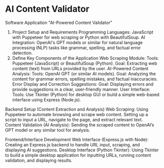 # AI Content Validator
Software Application "AI-Powered Content Validator"

1. Project Setup and Requirements
Programming Languages: JavaScript with Puppeteer for web scraping or Python with BeautifulSoup.
AI Integration: OpenAI's GPT models or similar for natural language processing (NLP) tasks like grammar, spelling, and factual error detection.
2. Define Key Components of the Application
Web Scraping Module:
Tools: Puppeteer (JavaScript) or BeautifulSoup (Python).
Goal: Extracting web content (text) from URLs provided by the user.
AI-Powered Content Analysis:
Tools: OpenAI GPT (or similar AI models).
Goal: Analyzing the content for grammar errors, spelling mistakes, and factual inaccuracies.
Error Display and Correction Suggestions:
Goal: Displaying errors and provide suggestions in a clear, user-friendly manner.
User Interface:
Tools: Use Tkinter (Python) for desktop GUI or build a simple web-based interface using Express (Node.js).

Backend Setup (Content Extraction and Analysis)
Web Scraping:
Using Puppeteer to automate browsing and scrape web content. Setting up a script to input a URL, navigate to the page, and extract relevant text.
Content Validation (AI Analysis): Sending the scraped content to OpenAI’s GPT model or any similar tool for analysis.

Frontend/Interface Development
Web Interface (Express.js with Node): Creating an Express.js backend to handle URL input, scraping, and displaying AI suggestions.
Desktop Interface (Python Tkinter): Using Tkinter to build a simple desktop application for inputting URLs, running content validation, and displaying results.
